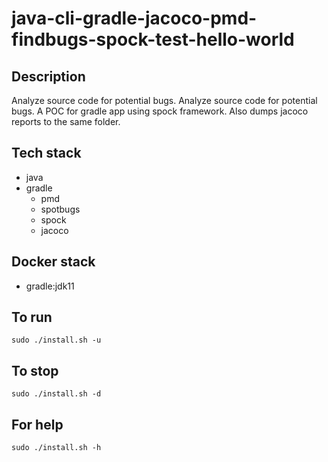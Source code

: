 # java-cli-gradle-jacoco-pmd-findbugs-spock-test-hello-world

## Description
Analyze source code for potential bugs.
Analyze source code for potential bugs.
A POC for gradle app using spock framework.
Also dumps jacoco reports
to the same folder.

## Tech stack
- java
- gradle
	- pmd
	- spotbugs
  - spock
  - jacoco

## Docker stack
- gradle:jdk11

## To run
`sudo ./install.sh -u`

## To stop
`sudo ./install.sh -d`

## For help
`sudo ./install.sh -h`
